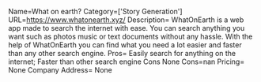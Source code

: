 Name=What on earth?
Category=['Story Generation']
URL=https://www.whatonearth.xyz/
Description= WhatOnEarth is a web app made to search the internet with ease. You can search anything you want such as photos music or text documents without any hassle. With the help of WhatOnEarth you can find what you need a lot easier and faster than any other search engine.
Pros= Easily search for anything on the internet; Faster than other search engine Cons None
Cons=nan
Pricing= None
Company Address= None
